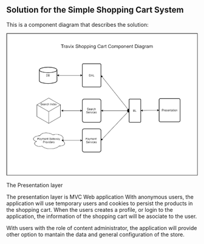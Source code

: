 ## Solution for the Simple Shopping Cart System

This is a component diagram that describes the solution:

![Component Diagram](https://github.com/RubenTejada/tech-test/blob/master/ShoppingCartComponents.png)

The Presentation layer

The presentation layer is MVC Web application
With anonymous users, the application will use temporary users and cookies to persist the products in the shopping cart. When the users creates a profile, or login to the application, the information of the shopping cart will be asociate to the user.

With users with the role of content administrator, the application will provide other option to mantain the data and general configuration of the store.
















